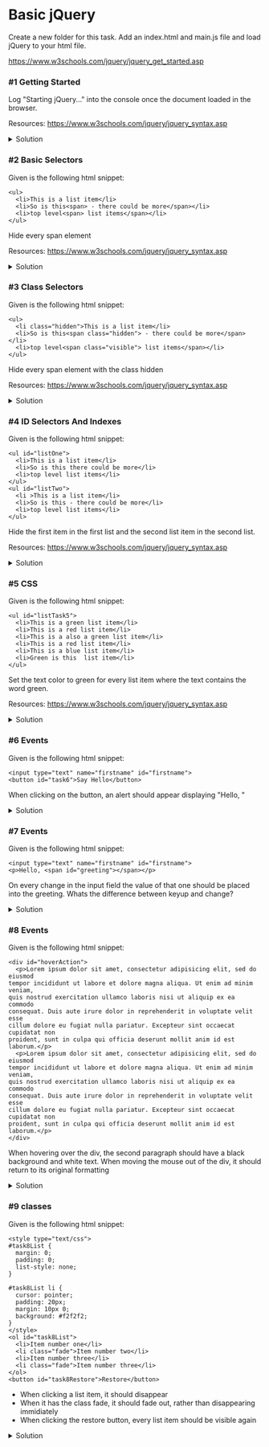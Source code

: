 # Basic jQuery

Create a new folder for this task.
Add an index.html and main.js file and load jQuery to your html file.

https://www.w3schools.com/jquery/jquery_get_started.asp

### #1 Getting Started

Log "Starting jQuery..." into the console once the document loaded in the browser.

Resources: 
https://www.w3schools.com/jquery/jquery_syntax.asp

<details>
  <summary>Solution</summary>

```javascript
$(document).ready(function(){
  console.log("Starting jQuery...");
});

// Alternatively
$(function(){
  console.log("Starting jQuery...");
});
```

</details>


### #2 Basic Selectors

Given is the following html snippet:
```
<ul>
  <li>This is a list item</li>
  <li>So is this<span> - there could be more</span></li>
  <li>top level<span> list items</span></li>
</ul>

```
Hide every span element

Resources: 
https://www.w3schools.com/jquery/jquery_syntax.asp

<details>
  <summary>Solution</summary>

```javascript
$("span").hide()
```

</details>

### #3 Class Selectors

Given is the following html snippet:
```
<ul>
  <li class="hidden">This is a list item</li>
  <li>So is this<span class="hidden"> - there could be more</span></li>
  <li>top level<span class="visible"> list items</span></li>
</ul>

```
Hide every span element with the class hidden

Resources: 
https://www.w3schools.com/jquery/jquery_syntax.asp

<details>
  <summary>Solution</summary>

```javascript
$("span.hidden").hide()
```

</details>

### #4 ID Selectors And Indexes

Given is the following html snippet:
```
<ul id="listOne">
  <li>This is a list item</li>
  <li>So is this there could be more</li>
  <li>top level list items</li>
</ul>
<ul id="listTwo">
  <li >This is a list item</li>
  <li>So is this - there could be more</li>
  <li>top level list items</li>
</ul>

```
Hide the first item in the first list and the second list item in the second list.

Resources: 
https://www.w3schools.com/jquery/jquery_syntax.asp

<details>
  <summary>Solution</summary>

```javascript
$("#listOne li").eq(0).hide()
$("#listTwo li").eq(1).hide()
```

</details>

### #5 CSS

Given is the following html snippet:
```
<ul id="listTask5">
  <li>This is a green list item</li>
  <li>This is a red list item</li>
  <li>This is a also a green list item</li>
  <li>This is a red list item</li>
  <li>This is a blue list item</li>
  <li>Green is this  list item</li>
</ul>

```
Set the text color to green for every list item where the text contains the word green.

Resources: 
https://www.w3schools.com/jquery/jquery_syntax.asp

<details>
  <summary>Solution</summary>

```javascript
$("#listTask5 li").each(function() {
  if ($(this).text().indexOf("green") != -1) {
    $(this).css("color", "green");
  };
});
```

</details>

### #6 Events

Given is the following html snippet:
```
<input type="text" name="firstname" id="firstname">
<button id="task6">Say Hello</button>

```
When clicking on the button, an alert should appear displaying "Hello, <firstname>"

<details>
  <summary>Solution</summary>

```javascript
$("#task6").on("click",function() {
  alert( "Hello, " + $("#firstname").val() )
});
```

</details>

### #7 Events

Given is the following html snippet:
```
<input type="text" name="firstname" id="firstname">
<p>Hello, <span id="greeting"></span></p>

```
On every change in the input field the value of that one should be placed into the greeting. Whats the difference between keyup and change?

<details>
  <summary>Solution</summary>

```javascript
$("#firstname").on("keyup",function() {
  $("#greeting").text( $(this).val() )
});
```

</details>

### #8 Events

Given is the following html snippet:
```
<div id="hoverAction">
  <p>Lorem ipsum dolor sit amet, consectetur adipisicing elit, sed do eiusmod
tempor incididunt ut labore et dolore magna aliqua. Ut enim ad minim veniam,
quis nostrud exercitation ullamco laboris nisi ut aliquip ex ea commodo
consequat. Duis aute irure dolor in reprehenderit in voluptate velit esse
cillum dolore eu fugiat nulla pariatur. Excepteur sint occaecat cupidatat non
proident, sunt in culpa qui officia deserunt mollit anim id est laborum.</p>
  <p>Lorem ipsum dolor sit amet, consectetur adipisicing elit, sed do eiusmod
tempor incididunt ut labore et dolore magna aliqua. Ut enim ad minim veniam,
quis nostrud exercitation ullamco laboris nisi ut aliquip ex ea commodo
consequat. Duis aute irure dolor in reprehenderit in voluptate velit esse
cillum dolore eu fugiat nulla pariatur. Excepteur sint occaecat cupidatat non
proident, sunt in culpa qui officia deserunt mollit anim id est laborum.</p>
</div>

```
When hovering over the div, the second paragraph should have a black background and white text. When moving the mouse out of the div, it should return to its original formatting

<details>
  <summary>Solution</summary>

```javascript
$("#hoverAction").hover(function(){
  $(this).find("p:last-child").css({
    "background-color": "black",
    "color": "white"
  })
},function(){
   $(this).find("p:last-child").css({
    "background-color": "white",
    "color": "black"
  })
})
```

</details>

### #9 classes

Given is the following html snippet:
```
<style type="text/css">
#task8List {
  margin: 0;
  padding: 0;
  list-style: none;
}

#task8List li {
  cursor: pointer;
  padding: 20px;
  margin: 10px 0;
  background: #f2f2f2;
}
</style>
<ol id="task8List">
  <li>Item number one</li>
  <li class="fade">Item number two</li>
  <li>Item number three</li>
  <li class="fade">Item number three</li>
</ol>
<button id="task8Restore">Restore</button>
```
- When clicking a list item, it should disappear
- When it has the class fade, it should fade out, rather than disappearing immidiately
- When clicking the restore button, every list item should be visible again

<details>
  <summary>Solution</summary>

```javascript
$("#task8List li").on("click",function(){
   if( $(this).hasClass("fade") ){
     $(this).fadeOut();
   } else {
     $(this).hide();
   }
});

$("#task8Restore").on("click",function(){
  $("#task8List li").show();
})
```

</details>
